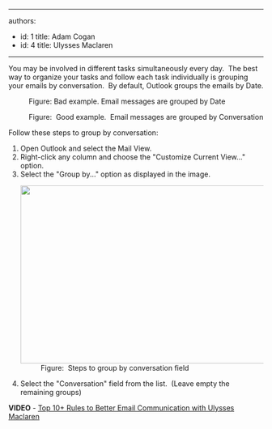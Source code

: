 

---
authors:
  - id: 1
    title: Adam Cogan
  - id: 4
    title: Ulysses Maclaren
---




<span class='intro'> You may be involved in different tasks simultaneously every day.&#160; The best way to organize your tasks and follow each task individually is grouping your emails by conversation.&#160; By default, Outlook groups the emails by Date. 
<br> </span>

<dl class="badImage"><dt><img src="/PublishingImages/GroupByConversationAndDateBad.gif" alt="" /></dt><dd>Figure&#58; Bad example. Email messages are grouped by Date</dd></dl><dl class="goodImage"><dt><img src="/PublishingImages/GroupByConversationAndDateGood.gif" alt="" /></dt><dd>Figure&#58;&#160; Good example.&#160; Email messages are grouped by Conversation</dd></dl><p>Follow these steps to group by conversation&#58;</p><ol><li>Open Outlook and select the Mail View.</li><li>Right-click any column and choose the&#160;&quot;Customize Current View...&quot; option.</li><li>Select the &quot;Group by...&quot; option as displayed in the image.<br> 
      <dl class="image"><dt><img width="613" height="352" src="/PublishingImages/GroupByConversationAndDate3.gif" alt="" /></dt><dd>Figure&#58;&#160; Steps to group by conversation field<br></dd></dl></li><li>Select the &quot;Conversation&quot; field from the list.&#160; (Leave empty the remaining groups)</li> 
</ol><strong>VIDEO</strong>&#160;-&#160;<a href="https&#58;//www.youtube.com/watch?v=LAqRokqq4jI">Top 10+&#160;Rules to Better Email Communication with Ulysses Maclaren</a> <br>


